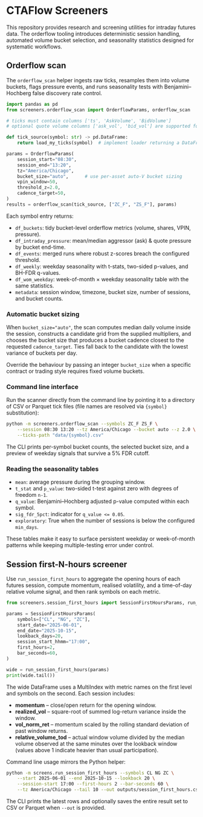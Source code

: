 # CTAFlow Screeners

This repository provides research and screening utilities for intraday futures data. The
orderflow tooling introduces deterministic session handling, automated volume bucket
selection, and seasonality statistics designed for systematic workflows.

## Orderflow scan

The `orderflow_scan` helper ingests raw ticks, resamples them into volume buckets, flags
pressure events, and runs seasonality tests with Benjamini–Hochberg false discovery rate
control.

```python
import pandas as pd
from screeners.orderflow_scan import OrderflowParams, orderflow_scan

# ticks must contain columns ['ts', 'AskVolume', 'BidVolume']
# optional quote volume columns ['ask_vol', 'bid_vol'] are supported for quote-share metrics

def tick_source(symbol: str) -> pd.DataFrame:
    return load_my_ticks(symbol)  # implement loader returning a DataFrame per symbol

params = OrderflowParams(
    session_start="08:30",
    session_end="13:20",
    tz="America/Chicago",
    bucket_size="auto",      # use per-asset auto-V bucket sizing
    vpin_window=50,
    threshold_z=2.0,
    cadence_target=50,
)
results = orderflow_scan(tick_source, ["ZC_F", "ZS_F"], params)
```

Each symbol entry returns:

- `df_buckets`: tidy bucket-level orderflow metrics (volume, shares, VPIN, pressure).
- `df_intraday_pressure`: mean/median aggressor (ask) & quote pressure by bucket end-time.
- `df_events`: merged runs where robust z-scores breach the configured threshold.
- `df_weekly`: weekday seasonality with t-stats, two-sided p-values, and BH-FDR q-values.
- `df_wom_weekday`: week-of-month × weekday seasonality table with the same statistics.
- `metadata`: session window, timezone, bucket size, number of sessions, and bucket counts.

### Automatic bucket sizing

When `bucket_size="auto"`, the scan computes median daily volume inside the session,
constructs a candidate grid from the supplied multipliers, and chooses the bucket size that
produces a bucket cadence closest to the requested `cadence_target`. Ties fall back to the
candidate with the lowest variance of buckets per day.

Override the behaviour by passing an integer `bucket_size` when a specific contract or
trading style requires fixed volume buckets.

### Command line interface

Run the scanner directly from the command line by pointing it to a directory of CSV or
Parquet tick files (file names are resolved via `{symbol}` substitution):

```bash
python -m screeners.orderflow_scan --symbols ZC_F ZS_F \
    --session 08:30 13:20 --tz America/Chicago --bucket auto --z 2.0 \
    --ticks-path "data/{symbol}.csv"
```

The CLI prints per-symbol bucket counts, the selected bucket size, and a preview of
weekday signals that survive a 5% FDR cutoff.

### Reading the seasonality tables

- `mean`: average pressure during the grouping window.
- `t_stat` and `p_value`: two-sided t-test against zero with degrees of freedom `n-1`.
- `q_value`: Benjamini–Hochberg adjusted p-value computed within each symbol.
- `sig_fdr_5pct`: indicator for `q_value <= 0.05`.
- `exploratory`: True when the number of sessions is below the configured `min_days`.

These tables make it easy to surface persistent weekday or week-of-month patterns while
keeping multiple-testing error under control.

## Session first-N-hours screener

Use `run_session_first_hours` to aggregate the opening hours of each futures session,
compute momentum, realised volatility, and a time-of-day relative volume signal, and then
rank symbols on each metric.

```python
from screeners.session_first_hours import SessionFirstHoursParams, run_session_first_hours

params = SessionFirstHoursParams(
    symbols=["CL", "NG", "ZC"],
    start_date="2025-06-01",
    end_date="2025-10-15",
    lookback_days=20,
    session_start_hhmm="17:00",
    first_hours=2,
    bar_seconds=60,
)

wide = run_session_first_hours(params)
print(wide.tail())
```

The wide DataFrame uses a MultiIndex with metric names on the first level and symbols on
the second. Each session includes:

- **momentum** – close/open return for the opening window.
- **realized_vol** – square-root of summed log-return variance inside the window.
- **vol_norm_ret** – momentum scaled by the rolling standard deviation of past
  window returns.
- **relative_volume_tod** – actual window volume divided by the median volume observed
  at the same minutes over the lookback window (values above 1 indicate heavier than
  usual participation).

Command line usage mirrors the Python helper:

```bash
python -m screens.run_session_first_hours --symbols CL NG ZC \
    --start 2025-06-01 --end 2025-10-15 --lookback 20 \
    --session-start 17:00 --first-hours 2 --bar-seconds 60 \
    --tz America/Chicago --tail 10 --out outputs/session_first_hours.csv
```

The CLI prints the latest rows and optionally saves the entire result set to CSV or
Parquet when `--out` is provided.
